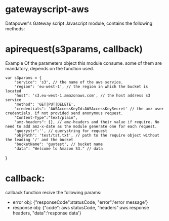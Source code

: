 # gatewayscript-aws
Datapower's Gateway script Javascript module, contains the following methods:

# apirequest(s3params, callback)

  Example Of the parameters object this module consume. some of them are mandatory,
  depends on the function used.

    var s3params = {
        "service": 's3', // the name of the aws service.
        "region": 'eu-west-1', // the region in which the bucket is located
        "host": 's3.eu-west-1.amazonaws.com', // the host address s3 service
        "method": 'GET|PUT|DELETE',
        "credentials": 'AWSAccessKeyId:AWSAccessKeySecret' // the amz user credentials. if not provided send anonymous request.
        "Content-Type":"text/plain",
        "amz-headers": {}, // amz-headers and their value if require. No need to add amz-x-date as the module generate one for each request.
        "querystr":'', // querystring for request
        "objPath": 'test/tst.txt', // path to the require object without the leading '/' and the bucket
        "bucketName": 'guytest', // bucket name
        "data": "Welcome to Amazon S3." // data
   }
  
 # callback:
 callback function recive the following params:
 - error obj:
  {"responseCode":statusCode, "error":'error message'}
 - response obj:
 {"code": aws statusCode, "headers":aws response headers, "data":'response data'}
 

